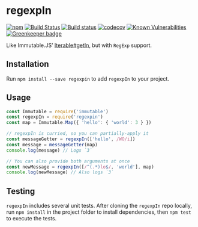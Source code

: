 # regexpIn

[![npm](https://img.shields.io/npm/v/regexpin.svg)](https://www.npmjs.com/package/regexpin)
[![Build Status](https://travis-ci.org/smockle/regexpin.svg?branch=master)](https://travis-ci.org/smockle/regexpin)
[![Build status](https://ci.appveyor.com/api/projects/status/5pkcck6x92p98p6d?svg=true)](https://ci.appveyor.com/project/smockle/regexpin)
[![codecov](https://codecov.io/gh/smockle/regexpin/branch/master/graph/badge.svg)](https://codecov.io/gh/smockle/regexpin)
[![Known Vulnerabilities](https://snyk.io/test/github/smockle/regexpin/badge.svg)](https://snyk.io/test/github/smockle/regexpin)
[![Greenkeeper badge](https://badges.greenkeeper.io/smockle/regexpin.svg)](https://greenkeeper.io/)

Like Immutable.JS’ [Iterable#getIn](https://facebook.github.io/immutable-js/docs/#/Iterable/getIn), but with `RegExp` support.

## Installation

Run `npm install --save regexpin` to add `regexpIn` to your project.

## Usage

```JavaScript
const Immutable = require('immutable')
const regexpIn = require('regexpin')
const map = Immutable.Map({ 'hello': { 'world': 3 } })

// regexpIn is curried, so you can partially-apply it
const messageGetter = regexpIn(['hello', /WO/i])
const message = messageGetter(map)
console.log(message) // Logs `3`

// You can also provide both arguments at once
const newMessage = regexpIn([/^(.*)lo$/, 'world'], map)
console.log(newMessage) // Also logs `3`
```

## Testing

`regexpIn` includes several unit tests. After cloning the `regexpIn` repo locally, run `npm install` in the project folder to install dependencies, then `npm test` to execute the tests.
